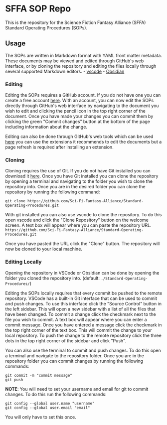 # SFFA SOP Repo

This is the repository for the Science Fiction Fantasy Alliance (SFFA) Standard Operating Procedures (SOPs).

## Usage

The SOPs are written in Markdown format with YAML front matter metadata. These documents may be viewed and edited through GitHub's web interface, or by cloning the repository and editing the files locally through several supported Markdown editors.
    - [vscode](https://code.visualstudio.com/)
    - [Obsidian](https://obsidian.md/)

### Editing

Editing the SOPs requires a GitHub account. If you do not have one you can create a free account [here](https://github.com/join). With an account, you can now edit the SOPs directly through GitHub's web interface by navigating to the document you wish to edit and clicking the pencil icon in the top right corner of the document. Once you have made your changes you can commit them by clicking the green "Commit changes" button at the bottom of the page including information about the change.

Editing can also be done through GitHub's web tools which can be used [here](https://github.dev/Sci-Fi-Fantasy-Alliance/Standard-Operating-Procedures/blob/main/) you can use the extensions it recommends to edit the documents but a page refresh is required after installing an extension.

### Cloning

Cloning requires the use of Git. If you do not have Git installed you can download it [here](https://git-scm.com/downloads). Once you have Git installed you can clone the repository by opening a terminal and navigating to the folder you wish to clone the repository into. Once you are in the desired folder you can clone the repository by running the following command:

    git clone https://github.com/Sci-Fi-Fantasy-Alliance/Standard-Operating-Procedures.git

With git installed you can also use vscode to clone the repository. To do this open vscode and click the "Clone Repository" button on the welcome screen. A text box will appear where you can paste the repository URL. `https://github.com/Sci-Fi-Fantasy-Alliance/Standard-Operating-Procedures.git`

Once you have pasted the URL click the "Clone" button. The repository will now be cloned to your local machine.

### Editing Locally

Opening the repository in VSCode or Obsidian can be done by opening the folder you cloned the repository into. (default: `./Standard-Operating-Procedures/`)

Editing the SOPs locally requires that every commit be pushed to the remote repository. VSCode has a built-in Git interface that can be used to commit and push changes. To use this interface click the "Source Control" button in the left sidebar. This will open a new sidebar with a list of all the files that have been changed. To commit a change click the checkmark next to the file you wish to commit. A text box will appear where you can enter a commit message. Once you have entered a message click the checkmark in the top right corner of the text box. This will commit the change to your local repository. To push the change to the remote repository click the three dots in the top right corner of the sidebar and click "Push".

You can also use the terminal to commit and push changes. To do this open a terminal and navigate to the repository folder. Once you are in the repository folder you can commit changes by running the following commands:

    git commit -m "commit message"
    git push

**NOTE**: You will need to set your username and email for git to commit changes. To do this run the following commands:

    git config --global user.name "username"
    git config --global user.email "email"

You will only have to set this once.
